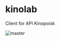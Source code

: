 # kinolab
Client for API Kinopoisk 

![master](https://github.com/lefthanderomg/kinolab/workflows/Run_builds/badge.svg)
